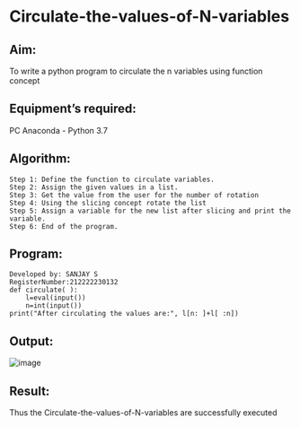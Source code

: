 # Circulate-the-values-of-N-variables
## Aim:
To write a python program to circulate the n variables using function concept
## Equipment’s required:
PC
Anaconda - Python 3.7
## Algorithm: 

    Step 1: Define the function to circulate variables.
    Step 2: Assign the given values in a list.
    Step 3: Get the value from the user for the number of rotation
    Step 4: Using the slicing concept rotate the list
    Step 5: Assign a variable for the new list after slicing and print the variable.
    Step 6: End of the program.



## Program:
```
Developed by: SANJAY S
RegisterNumber:212222230132
def circulate( ):
    l=eval(input())
    n=int(input())
print("After circulating the values are:", l[n: ]+l[ :n])
```
## Output:


![image](https://github.com/22002102/Circulate-the-values-of-N-variables/assets/119091638/4bf0f2eb-0f17-47aa-a987-7ea7c4fec6ef)





## Result:
Thus the Circulate-the-values-of-N-variables are successfully executed
